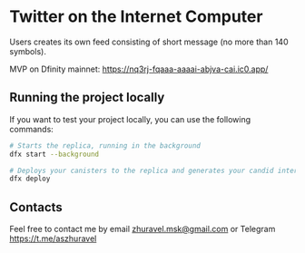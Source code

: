 # Twitter on the Internet Computer
Users creates its own feed consisting of short message (no more than 140 symbols).

MVP on Dfinity mainnet: https://nq3rj-fqaaa-aaaai-abjva-cai.ic0.app/

## Running the project locally
If you want to test your project locally, you can use the following commands:

```bash
# Starts the replica, running in the background
dfx start --background

# Deploys your canisters to the replica and generates your candid interface
dfx deploy
```

## Contacts
Feel free to contact me by email zhuravel.msk@gmail.com or Telegram https://t.me/aszhuravel
